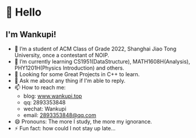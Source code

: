 # 🙋 Hello

## I'm Wankupi!

- 🔭 I’m a student of ACM Class of Grade 2022, Shanghai Jiao Tong University, once a contestant of NOIP.
- 🌱 I’m currently learning CS1951(DataStructure), MATH1608H(Analysis), PHY1201H(Physics Introduction) and others.
- 🤔 Looking for some Great Projects in C++ to learn.
- 💬 Ask me about any thing if I'm able to reply.
- 📫 How to reach me:  
  * blog: www.wankupi.top
  * qq: 2893353848
  * wechat: Wankupi
  * email: 2893353848@qq.com
- 😄 Pronouns: The more I study, the more my ignorance.
- ⚡ Fun fact: how could I not stay up late...
